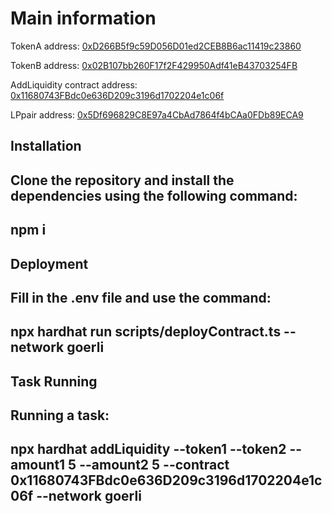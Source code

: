 # Main information
TokenA address: [0xD266B5f9c59D056D01ed2CEB8B6ac11419c23860](https://goerli.etherscan.io/address/0xD266B5f9c59D056D01ed2CEB8B6ac11419c23860)

TokenB address: [0x02B107bb260F17f2F429950Adf41eB43703254FB](https://goerli.etherscan.io/address/0x02B107bb260F17f2F429950Adf41eB43703254FB)

AddLiquidity contract address: [0x11680743FBdc0e636D209c3196d1702204e1c06f](https://goerli.etherscan.io/address/0x11680743fbdc0e636d209c3196d1702204e1c06f)

LPpair address: [0x5Df696829C8E97a4CbAd7864f4bCAa0FDb89ECA9](https://goerli.etherscan.io/address/0x5df696829c8e97a4cbad7864f4bcaa0fdb89eca9#code)

## Installation
Clone the repository and install the dependencies using the following command:
---
npm i
---

## Deployment
Fill in the .env file and use the command:
---
npx hardhat run scripts/deployContract.ts --network goerli
---

## Task Running
Running a task: 
---
npx hardhat addLiquidity --token1 <token1 address> --token2 <token1 address> --amount1 5 --amount2 5 --contract 0x11680743FBdc0e636D209c3196d1702204e1c06f --network goerli
---